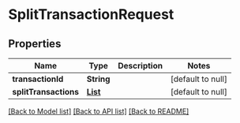 # SplitTransactionRequest
## Properties

| Name | Type | Description | Notes |
|------------ | ------------- | ------------- | -------------|
| **transactionId** | **String** |  | [default to null] |
| **splitTransactions** | [**List**](TransactionSplit.md) |  | [default to null] |

[[Back to Model list]](../README.md#documentation-for-models) [[Back to API list]](../README.md#documentation-for-api-endpoints) [[Back to README]](../README.md)

